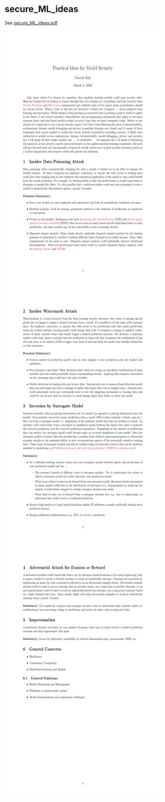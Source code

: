 # secure_ML_ideas
See [secure_ML_ideas.pdf](secure_ML_ideas.pdf)

<p align="center">
<img width="638" height="825" src="secure_ml_ideas-0.png">
<img width="638" height="825" src="secure_ml_ideas-1.png">
<img width="638" height="825" src="secure_ml_ideas-2.png">
</p>

